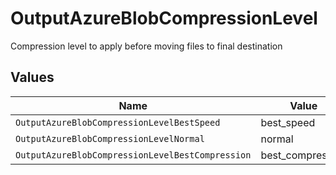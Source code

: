 # OutputAzureBlobCompressionLevel

Compression level to apply before moving files to final destination


## Values

| Name                                             | Value                                            |
| ------------------------------------------------ | ------------------------------------------------ |
| `OutputAzureBlobCompressionLevelBestSpeed`       | best_speed                                       |
| `OutputAzureBlobCompressionLevelNormal`          | normal                                           |
| `OutputAzureBlobCompressionLevelBestCompression` | best_compression                                 |